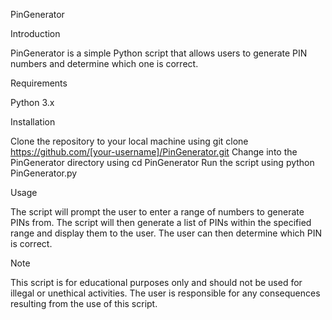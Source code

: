 PinGenerator

Introduction

PinGenerator is a simple Python script that allows users to generate PIN numbers and determine which one is correct.

Requirements

Python 3.x

Installation

Clone the repository to your local machine using git clone https://github.com/[your-username]/PinGenerator.git
Change into the PinGenerator directory using cd PinGenerator
Run the script using python PinGenerator.py

Usage

The script will prompt the user to enter a range of numbers to generate PINs from.
The script will then generate a list of PINs within the specified range and display them to the user.
The user can then determine which PIN is correct.

Note

This script is for educational purposes only and should not be used for illegal or unethical activities. The user is responsible for any consequences resulting from the use of this script.
